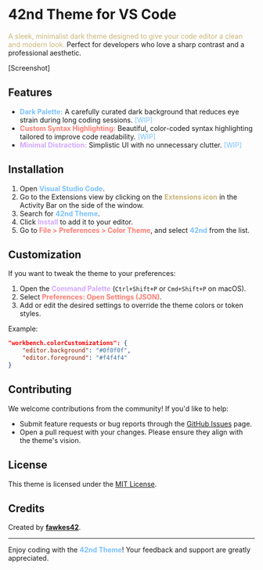 # 42nd Theme for VS Code

<span style="color: #cab577;">A sleek, minimalist dark theme designed to give your code editor a clean and modern look.</span> Perfect for developers who love a sharp contrast and a professional aesthetic.

[Screenshot]

## Features

- <span style="color: #79C0FF;">**Dark Palette:**</span> A carefully curated dark background that reduces eye strain during long coding sessions. <span style="color: #79C0FF;">[WIP]</span>
- <span style="color: #FF7B72;">**Custom Syntax Highlighting:**</span> Beautiful, color-coded syntax highlighting tailored to improve code readability. <span style="color: #79C0FF;">[WIP]</span>
- <span style="color: #D2A8FF;">**Minimal Distraction:**</span> Simplistic UI with no unnecessary clutter. <span style="color: #79C0FF;">[WIP]</span>

## Installation

1. Open <span style="color: #79C0FF;">**Visual Studio Code**</span>.
2. Go to the Extensions view by clicking on the <span style="color: #cab577;">**Extensions icon**</span> in the Activity Bar on the side of the window.
3. Search for <span style="color: #79C0FF;">**42nd Theme**</span>.
4. Click <span style="color: #D2A8FF;">**Install**</span> to add it to your editor.
5. Go to <span style="color: #FF7B72;">**File > Preferences > Color Theme**</span>, and select <span style="color: #79C0FF;">**42nd**</span> from the list.

## Customization

If you want to tweak the theme to your preferences:

1. Open the <span style="color: #D2A8FF;">**Command Palette**</span> (`Ctrl+Shift+P` or `Cmd+Shift+P` on macOS).
2. Select <span style="color: #FF7B72;">**Preferences: Open Settings (JSON)**</span>.
3. Add or edit the desired settings to override the theme colors or token styles.

Example:

```json
"workbench.colorCustomizations": {
    "editor.background": "#0f0f0f",
    "editor.foreground": "#f4f4f4"
}
```

## Contributing

We welcome contributions from the community! If you'd like to help:

- Submit feature requests or bug reports through the [GitHub Issues](https://github.com/fawkes42/42nd/issues) page.
- Open a pull request with your changes. Please ensure they align with the theme's vision.

## License

This theme is licensed under the [MIT License](https://opensource.org/licenses/MIT).

## Credits

Created by **[fawkes42](https://github.com/fawkes42)**.

---

Enjoy coding with the <span style="color: #79C0FF;">**42nd Theme**</span>! Your feedback and support are greatly appreciated.
